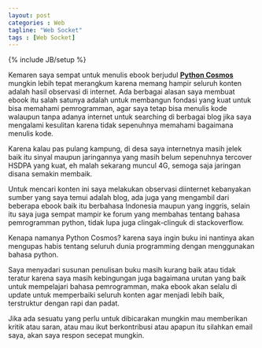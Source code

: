 ```yaml
---
layout: post
categories : Web
tagline: "Web Socket"
tags : [Web Socket]
---
```


{% include JB/setup %}

Kemaren saya sempat untuk menulis ebook berjudul [**Python Cosmos**](https://www.gitbook.com/book/fuadh/python-cosmos) mungkin lebih tepat merangkum karena memang hampir seluruh konten adalah hasil observasi di internet. Ada berbagai alasan saya membuat ebook itu salah satunya adalah untuk membangun fondasi yang kuat untuk bisa memahami pemrogramman, agar saya tetap bisa menulis kode walaupun tanpa adanya internet untuk searching di berbagai blog jika saya mengalami kesulitan karena tidak sepenuhnya memahami bagaimana menulis kode.

Karena kalau pas pulang kampung, di desa saya internetnya masih jelek baik itu sinyal maupun jaringannya yang masih belum sepenuhnya tercover HSDPA yang kuat, eh malah sekarang muncul 4G, semoga saja jaringan disana semakin membaik.

Untuk mencari konten ini saya melakukan observasi diinternet kebanyakan sumber yang saya temui adalah blog, ada juga yang mengambil dari beberapa ebook baik itu berbahasa Indonesia maupun yang inggris, selain itu saya juga sempat mampir ke forum yang membahas tentang bahasa pemrogramman python, tidak lupa juga clingak-clinguk di stackoverflow.

Kenapa namanya Python Cosmos? karena saya ingin buku ini nantinya akan mengupas habis tentang seluruh dunia programming dengan menggunakan bahasa python.

Saya menyadari susunan penulisan buku masih kurang baik atau tidak teratur karena saya masih kebingungan juga bagaimana urutan yang baik untuk mempelajari bahasa pemrogramman, maka ebook akan selalu di update untuk memperbaiki seluruh konten agar menjadi lebih baik, terstruktur dengan rapi dan padat.

Jika ada sesuatu yang perlu untuk dibicarakan mungkin mau memberikan kritik atau saran, atau mau ikut berkontribusi atau apapun itu silahkan email saya, akan saya respon secepat mungkin.